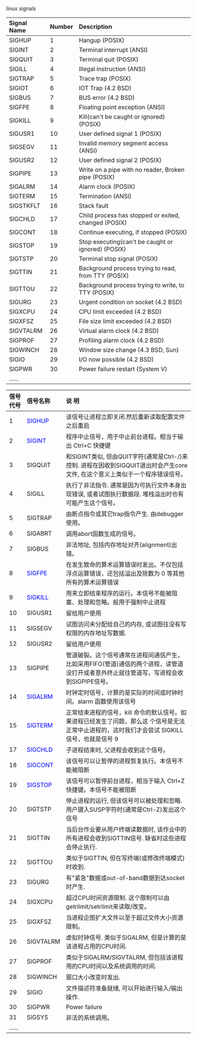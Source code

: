 

linux signals

|Signal Name|	Number|	Description|
|:---|:---|:---|
|SIGHUP	  |1	|Hangup (POSIX)|
|SIGINT	  |2	|Terminal interrupt (ANSI)|
|SIGQUIT  |3	|Terminal quit (POSIX)|
|SIGILL	  |4	|Illegal instruction (ANSI)|
|SIGTRAP  |5	|Trace trap (POSIX)|
|SIGIOT	  |6	|IOT Trap (4.2 BSD)|
|SIGBUS	  |7	|BUS error (4.2 BSD)|
|SIGFPE	  |8	|Floating point exception (ANSI)|
|SIGKILL  |9	|Kill(can't be caught or ignored) (POSIX)|
|SIGUSR1  |10	|User defined signal 1 (POSIX)|
|SIGSEGV  |11	|Invalid memory segment access (ANSI)|
|SIGUSR2  |12	|User defined signal 2 (POSIX)|
|SIGPIPE  |13	|Write on a pipe with no reader, Broken pipe (POSIX)|
|SIGALRM  |14	|Alarm clock (POSIX)|
|SIGTERM  |15	|Termination (ANSI)|
|SIGSTKFLT|16	|Stack fault|
|SIGCHLD  |17	|Child process has stopped or exited, changed (POSIX)|
|SIGCONT  |18	|Continue executing, if stopped (POSIX)|
|SIGSTOP  |19	|Stop executing(can't be caught or ignored) (POSIX)|
|SIGTSTP  |20	|Terminal stop signal (POSIX)|
|SIGTTIN  |21	|Background process trying to read, from TTY (POSIX)|
|SIGTTOU  |22	|Background process trying to write, to TTY (POSIX)|
|SIGURG	  |23	|Urgent condition on socket (4.2 BSD)|
|SIGXCPU  |24	|CPU limit exceeded (4.2 BSD)|
|SIGXFSZ  |25	|File size limit exceeded (4.2 BSD)|
|SIGVTALRM	|26	|Virtual alarm clock (4.2 BSD)|
|SIGPROF	|27	|Profiling alarm clock (4.2 BSD)|
|SIGWINCH	|28	|Window size change (4.3 BSD, Sun)|
|SIGIO	    |29	|I/O now possible (4.2 BSD)|
|SIGPWR	    |30	|Power failure restart (System V)|
|......|||


|信号代号	|信号名称	|说 明|
|:--|:--|:--|
|1	|<font color="0000FF">SIGHUP	|  该信号让进程立即关闭.然后重新读取配置文件之后重启|
|2	|<font color="0000FF">SIGINT	|  程序中止信号，用于中止前台进程。相当于输出 Ctrl+C 快捷键|
|3	|SIGQUIT|	和SIGINT类似, 但由QUIT字符(通常是Ctrl-/)来控制. 进程在因收到SIGQUIT退出时会产生core文件, 在这个意义上类似于一个程序错误信号。|
|4	|SIGILL	|  执行了非法指令. 通常是因为可执行文件本身出现错误, 或者试图执行数据段. 堆栈溢出时也有可能产生这个信号。|
|5	|SIGTRAP|	由断点指令或其它trap指令产生. 由debugger使用。|
|6	|SIGABRT|	调用abort函数生成的信号。|
|7	|SIGBUS	|  非法地址, 包括内存地址对齐(alignment)出错。|
|8	|<font color="0000FF">SIGFPE	|  在发生致命的算术运算错误时发出。不仅包括浮点运算错误，还包括溢出及除数为 0 等其他所有的算术运算错误|
|9	|<font color="0000FF">SIGKILL|	用来立即结束程序的运行。本信号不能被阻塞、处理和忽略。般用于强制中止进程|
|10	|SIGUSR1|	留给用户使用|
|11	|SIGSEGV|	试图访问未分配给自己的内存, 或试图往没有写权限的内存地址写数据.|
|12	|SIGUSR2|	留给用户使用|
|13	|SIGPIPE|	管道破裂。这个信号通常在进程间通信产生，比如采用FIFO(管道)通信的两个进程，读管道没打开或者意外终止就往管道写，写进程会收到SIGPIPE信号。|
|14	|<font color="0000FF">SIGALRM|	时钟定时信号，计算的是实际的时间或时钟时间。alarm 函数使用该信号|
|15	|<font color="0000FF">SIGTERM|	正常结束进程的信号，kill 命令的默认信号。如果进程已经发生了问题，那么这 个信号是无法正常中止进程的，这时我们才会尝试 SIGKILL 信号，也就是信号 9|
|17	|<font color="0000FF">SIGCHLD|	子进程结束时, 父进程会收到这个信号。|
|18	|<font color="0000FF">SIGCONT|	该信号可以让暂停的进程恢复执行。本信号不能被阻断|
|19	|<font color="0000FF">SIGSTOP|	该信号可以暂停前台进程，相当于输入 Ctrl+Z 快捷键。本信号不能被阻断|
|20	|SIGTSTP|	停止进程的运行, 但该信号可以被处理和忽略. 用户键入SUSP字符时(通常是Ctrl-Z)发出这个信号|
|21	|SIGTTIN|	当后台作业要从用户终端读数据时, 该作业中的所有进程会收到SIGTTIN信号. 缺省时这些进程会停止执行.|
|22	|SIGTTOU|	类似于SIGTTIN, 但在写终端(或修改终端模式)时收到.|
|23	|SIGURG	|  有"紧急"数据或out-of-band数据到达socket时产生.|
|24	|SIGXCPU|	超过CPU时间资源限制. 这个限制可以由getrlimit/setrlimit来读取/改变。|
|25	|SIGXFSZ|	当进程企图扩大文件以至于超过文件大小资源限制。|
|26	|SIGVTALRM|	虚拟时钟信号. 类似于SIGALRM, 但是计算的是该进程占用的CPU时间.|
|27	|SIGPROF|	类似于SIGALRM/SIGVTALRM, 但包括该进程用的CPU时间以及系统调用的时间.|
|28	|SIGWINCH|	窗口大小改变时发出.|
|29	|SIGIO	|  文件描述符准备就绪, 可以开始进行输入/输出操作.|
|30	|SIGPWR	|  Power failure|
|31	|SIGSYS	|  非法的系统调用。|
|......|||


